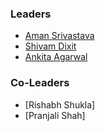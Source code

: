 
### Leaders
 * [Aman Srivastava](mailto:aman.srivastava@owasp.org)
 * [Shivam Dixit](mailto:shivam.dixit@owasp.org)
 * [Ankita Agarwal](mailto:ankita.agarwal@owasp.org)


 ### Co-Leaders
 * [Rishabh Shukla]
 * [Pranjali Shah]
